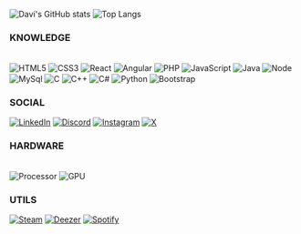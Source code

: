 
![Davi's GitHub stats](https://github-readme-stats.vercel.app/api?username=DaviSiGon&show_icons=true&theme=dark)
![Top Langs](https://github-readme-stats.vercel.app/api/top-langs/?username=DaviSiGon&layout=compact&theme=dark)

### KNOWLEDGE

<div style="display: inline_block"><br/>
    <img align="center" alt="HTML5" src="https://img.shields.io/badge/HTML5-E34F26?style=for-the-badge&logo=html5&logoColor=white"/>
    <img align="center" alt="CSS3" src="https://img.shields.io/badge/CSS3-1572B6?style=for-the-badge&logo=css3&logoColor=white"/>
    <img align="center" alt="React" src="https://img.shields.io/badge/React-20232A?style=for-the-badge&logo=react&logoColor=61DAFB"/>
    <img align="center" alt="Angular" src="https://img.shields.io/badge/Angular-DD0031?style=for-the-badge&logo=angular&logoColor=white"/>
    <img align="center" alt="PHP" src="https://img.shields.io/badge/PHP-777BB4?style=for-the-badge&logo=php&logoColor=white"/>
    <img align="center" alt="JavaScript" src="https://img.shields.io/badge/JavaScript-F7DF1E?style=for-the-badge&logo=javascript&logoColor=black"/>
    <img align="center" alt="Java" src="https://img.shields.io/badge/Java-ED8B00?style=for-the-badge&logo=openjdk&logoColor=white"/>
    <img align="center" alt="Node" src="https://img.shields.io/badge/Node.js-43853D?style=for-the-badge&logo=node.js&logoColor=white"/>
    <img align="center" alt="MySql" src="https://img.shields.io/badge/MySQL-00000F?style=for-the-badge&logo=mysql&logoColor=white"/>
    <img align="center" alt="C" src="https://img.shields.io/badge/C-00599C?style=for-the-badge&logo=c&logoColor=white"/>
    <img align="center" alt="C++" src="https://img.shields.io/badge/C%2B%2B-00599C?style=for-the-badge&logo=c%2B%2B&logoColor=white"/>
    <img align="center" alt="C#" src="https://img.shields.io/badge/C%23-239120?style=for-the-badge&logo=c-sharp&logoColor=white"/>
    <img align="center" alt="Python" src="https://img.shields.io/badge/Python-14354C?style=for-the-badge&logo=python&logoColor=white"/>
    <img align="center" alt="Bootstrap" src="https://img.shields.io/badge/Bootstrap-563D7C?style=for-the-badge&logo=bootstrap&logoColor=white"/>
</div>

### SOCIAL

[![LinkedIn](https://img.shields.io/badge/LinkedIn-0077B5?style=for-the-badge&logo=linkedin&logoColor=white)](www.linkedin.com/in/davimarquesgoncalves)
[![Discord](https://img.shields.io/badge/Discord-7289DA?style=for-the-badge&logo=discord&logoColor=white)](https://discord.gg/ZqjvXZHC)
[![Instagram](https://img.shields.io/badge/Instagram-E4405F?style=for-the-badge&logo=instagram&logoColor=white)](https://www.instagram.com/davi.sigon/)
[![X](https://img.shields.io/badge/Twitter-1DA1F2?style=for-the-badge&logo=twitter&logoColor=white)](https://twitter.com/DaviNotFound)

### HARDWARE

<div style="display: inline_block"><br/>
    <img align="center" alt="Processor" src="https://img.shields.io/badge/Intel-Core_i5_10th-0071C5?style=for-the-badge&logo=intel&logoColor=white"/>
    <img align="center" alt="GPU" src="https://img.shields.io/badge/AMD-Radeon_RX_560-ED1C24?style=for-the-badge&logo=amd&logoColor=white"/>
</div>

### UTILS

[![Steam](https://img.shields.io/badge/Steam-000000?style=for-the-badge&logo=steam&logoColor=white)](https://steamcommunity.com/id/fckydx/)
[![Deezer](https://img.shields.io/badge/Deezer-9933CC?style=for-the-badge&logo=deezer&logoColor=white)](https://www.deezer.com/br/profile/5833385111)
[![Spotify](https://img.shields.io/badge/Spotify-1ED760?&style=for-the-badge&logo=spotify&logoColor=white)](https://open.spotify.com/user/davisigon11)

